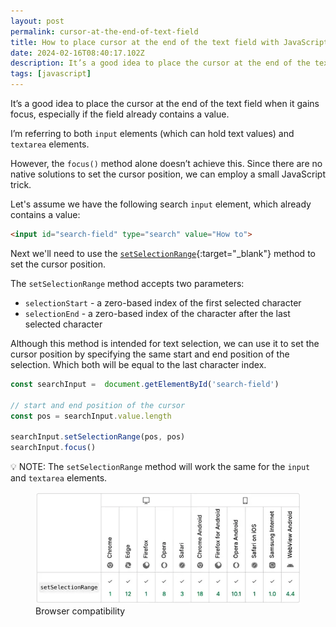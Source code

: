 ```yaml
---
layout: post
permalink: cursor-at-the-end-of-text-field
title: How to place cursor at the end of the text field with JavaScript
date: 2024-02-16T08:40:17.102Z
description: It’s a good idea to place the cursor at the end of the text field when it gains focus, especially if the field already contains a value.
tags: [javascript]
---
```


It’s a good idea to place the cursor at the end of the text field when it gains focus, especially if the field already contains a value.

I’m referring to both `input` elements (which can hold text values) and `textarea` elements.

However, the `focus()` method alone doesn’t achieve this. Since there are no native solutions to set the cursor position, we can employ a small JavaScript trick.

Let's assume we have the following search `input` element, which already contains a value:

```html
<input id="search-field" type="search" value="How to">
```

Next we'll need to use the [`setSelectionRange`](https://developer.mozilla.org/en-US/docs/Web/API/HTMLInputElement/setSelectionRange){:target="_blank"} method to set the cursor position.

The `setSelectionRange` method accepts two parameters:

* `selectionStart` - a zero-based index of the first selected character
* `selectionEnd` - a zero-based index of the character after the last selected character

Although this method is intended for text selection, we can use it to set the cursor position by specifying the same start and end position of the selection. Which both will be equal to the last character index.

```javascript
const searchInput =  document.getElementById('search-field')

// start and end position of the cursor
const pos = searchInput.value.length

searchInput.setSelectionRange(pos, pos)
searchInput.focus()
```
<p class="note">💡 NOTE: The <code>setSelectionRange</code> method will work the same for the <code>input</code> and <code>textarea</code> elements.</p>

<figure class="figure-centered">
  <a href="https://developer.mozilla.org/en-US/docs/Web/API/HTMLInputElement/setSelectionRange#browser_compatibility" target="_blank" rel="noopener">
    <img class="shadow" loading="lazy" src="/images/browser-support/setselectionrange-browser-support.webp" alt="setSelectionRange Browser compatibility">
  </a>
  <figcaption>Browser compatibility</figcaption>
</figure>
